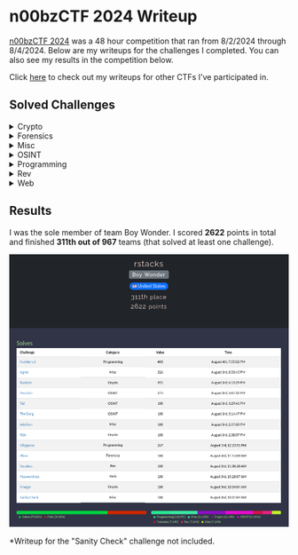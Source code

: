 # n00bzCTF 2024 Writeup

[n00bzCTF 2024](https://ctf.n00bzunit3d.xyz/) was a 48 hour competition that ran from 8/2/2024 through 8/4/2024. Below are my writeups for the challenges I
completed. You can also see my results in the competition below.

Click [here](https://github.com/rstacks/ctf-writeups) to check out my writeups for other CTFs I've participated in.

## Solved Challenges 

<details>
  <summary>Crypto</summary>

  * [RSA](Crypto/RSA)
  * [Random](Crypto/Random)
  * [Vinegar](Crypto/Vinegar)
  
</details>

<details>
  <summary>Forensics</summary>

  * [Plane](Forensics/Plane)
  
</details>

<details>
  <summary>Misc</summary>

  * [Addition](Misc/Addition)
  * [Agree](Misc/Agree)
  
</details>

<details>
  <summary>OSINT</summary>

  * [Pastebin](OSINT/Pastebin)
  * [Tail](OSINT/Tail)
  * [The Gang](OSINT/TheGang)

</details>

<details>
  <summary>Programming</summary>

  * [Numbers 2](Programming/Numbers2)
  * [Sillygoose](Programming/Sillygoose)

</details>

<details>
  <summary>Rev</summary>

  * [Vacation](Rev/Vacation)
  
</details>

<details>
  <summary>Web</summary>

  * [Passwordless](Web/Passwordless)

</details>

## Results

I was the sole member of team Boy Wonder. I scored **2622** points in total and finished **311th out of 967** teams (that solved at least one challenge).

![Results and solves image](results.png)

*Writeup for the "Sanity Check" challenge not included.
